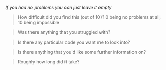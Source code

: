 _If you had no problems you can just leave it empty_

> How difficult did you find this (out of 10)? 0 being no problems at all, 10 being impossible

> Was there anything that you struggled with?

> Is there any particular code you want me to look into?

> Is there anything that you'd like some further information on?

> Roughly how long did it take?